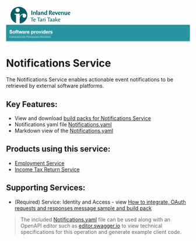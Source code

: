![IRD logo](../Images/IRlogo.gif)
![Software Dev](../Images/SoftwareDev.png)

# Notifications Service 

The Notifications Service enables actionable event notifications to be retrieved by external software platforms.  

## Key Features:
* View and download [build packs for Notifications Service](Gateway%20Services%20Build%20Pack%20-%20Notifications.pdf)
* Notifications yaml file [Notifications.yaml](Notifications.yaml)
* Markdown view of the [Notifications.yaml](Notifications.md)

## Products using this service:

* [Employment Service](../Product%20-%20Payday%20Filing%2FEmployee%20Details)
* [Income Tax Return Service](../Product%20-%20Income%20Tax)  

## Supporting Services:

* (Required) Service: Identity and Access - view [How to integrate, OAuth requests and responses message sample and build pack](../Service%20-%20Identity%20and%20Access/Latest/) 

>The included [Notifications.yaml](Notifications.yaml) file can be used along with an 
OpenAPI editor such as [editor.swagger.io](editor.swagger.io) to view technical specifications for this operation and generate example client code. 